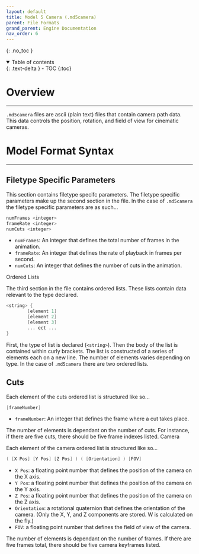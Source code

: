 ```yaml
---
layout: default
title: Model 5 Camera (.md5camera)
parent: File Formats
grand_parent: Engine Documentation
nav_order: 6
---
```


{: .no_toc }

<details open markdown="block">
  <summary>
    Table of contents
  </summary>
  {: .text-delta }
- TOC
{:toc}
</details>

# Overview

---

`.md5camera` files are ascii (plain text) files that contain camera path data. This data controls the position, rotation, and field of view for cinematic cameras.

# Model Format Syntax

---

## Filetype Specific Parameters

This section contains filetype specifc parameters. The filetype specific parameters make up the second section in the file.
In the case of `.md5camera` the filetype specific parameters are as such...

```cpp
numFrames <integer>
frameRate <integer>
numCuts <integer>
```
- `numFrames`: An integer that defines the total number of frames in the animation.
- `frameRate`: An integer that defines the rate of playback in frames per second.
- `numCuts`: An integer that defines the number of cuts in the animation.

Ordered Lists

The third section in the file contains ordered lists. These lists contain data relevant to the type declared.

```cpp
<string> {
        [element 1]
        [element 2]
        [element 3]
        ... ect ...
}
```

First, the type of list is declared (`<string>`). Then the body of the list is contained within curly brackets.
The list is constructed of a series of elements each on a new line. The number of elements varies depending on type.
In the case of `.md5camera` there are two ordered lists.

## Cuts

Each element of the cuts ordered list is structured like so...

```cpp
[frameNumber]
```
- `frameNumber`: An integer that defines the frame where a cut takes place.

The number of elements is dependant on the number of cuts.
For instance, if there are five cuts, there should be five frame indexes listed.
Camera

Each element of the camera ordered list is structured like so...

```cpp
( [X Pos] [Y Pos] [Z Pos] ) ( [Orientation] ) [FOV]
```
- `X Pos`: a floating point number that defines the position of the camera on the X axis.
- `Y Pos`: a floating point number that defines the position of the camera on the Y axis.
- `Z Pos`: a floating point number that defines the position of the camera on the Z axis.
- `Orientation`: a rotational quaternion that defines the orientation of the camera. (Only the X, Y, and Z components are stored. W is calculated on the fly.)
- `FOV`: a floating point number that defines the field of view of the camera.

The number of elements is dependant on the number of frames.
If there are five frames total, there should be five camera keyframes listed.